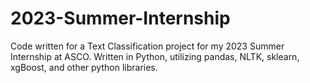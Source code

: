 # 2023-Summer-Internship
Code written for a Text Classification project for my 2023 Summer Internship at ASCO. Written in Python, utilizing pandas, NLTK, sklearn, xgBoost, and other python libraries.
